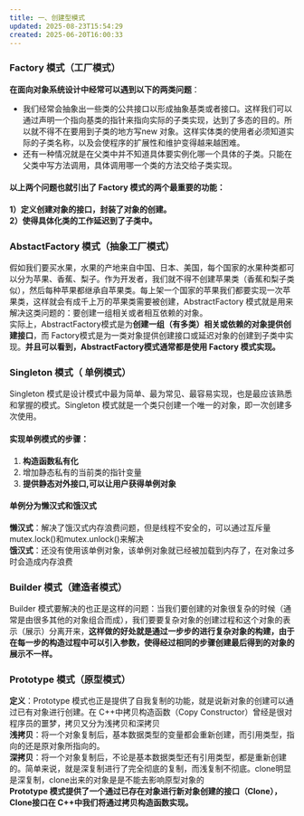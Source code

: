 ```yaml
---
title: 一、创建型模式
updated: 2025-08-23T15:54:29
created: 2025-06-20T16:00:33
---
```


### Factory 模式（工厂模式）
**在面向对象系统设计中经常可以遇到以下的两类问题**：
- 我们经常会抽象出一些类的公共接口以形成抽象基类或者接口。这样我们可以通过声明一个指向基类的指针来指向实际的子类实现，达到了多态的目的。所以就不得不在要用到子类的地方写new 对象。这样实体类的使用者必须知道实际的子类名称，以及会使程序的扩展性和维护变得越来越困难。
- 还有一种情况就是在父类中并不知道具体要实例化哪一个具体的子类。只能在父类中写方法调用，具体调用哪一个类的方法交给子类实现。
#### 以上两个问题也就引出了 Factory 模式的两个最重要的功能：
**1）定义创建对象的接口，封装了对象的创建。**<br>
**2）使得具体化类的工作延迟到了子类中。**

### AbstactFactory 模式（抽象工厂模式）
假如我们要买水果，水果的产地来自中国、日本、美国，每个国家的水果种类都可以分为苹果、香蕉、梨子。作为开发者，我们就不得不创建苹果类（香蕉和梨子类似），然后每种苹果都继承自苹果类。每上架一个国家的苹果我们都要实现一次苹果类，这样就会有成千上万的苹果类需要被创建，AbstractFactory 模式就是用来解决这类问题的：要创建一组相关或者相互依赖的对象。<br>
实际上，AbstractFactory模式是为**创建一组（有多类）相关或依赖的对象提供创建接口**，而 Factory模式是为一类对象提供创建接口或延迟对象的创建到子类中实现。**并且可以看到，AbstractFactory模式通常都是使用 Factory 模式实现。**

### Singleton 模式（ 单例模式）
Singleton 模式是设计模式中最为简单、最为常见、最容易实现，也是最应该熟悉和掌握的模式。Singleton 模式就是一个类只创建一个唯一的对象，即一次创建多次使用。
#### 实现单例模式的步骤：
1. **构造函数私有化**
2. 增加静态私有的当前类的指针变量
3. **提供静态对外接口,可以让用户获得单例对象**
#### 单例分为懒汉式和饿汉式
**懒汉式**：解决了饿汉式内存浪费问题，但是线程不安全的，可以通过互斥量mutex.lock()和mutex.unlock()来解决<br>
**饿汉式**：还没有使用该单例对象，该单例对象就已经被加载到内存了，在对象过多时会造成内存浪费
### Builder 模式（建造者模式）
Builder 模式要解决的也正是这样的问题：当我们要创建的对象很复杂的时候（通常是由很多其他的对象组合而成），我们要要复杂对象的创建过程和这个对象的表示（展示）分离开来，**这样做的好处就是通过一步步的进行复杂对象的构建，由于在每一步的构造过程中可以引入参数，使得经过相同的步骤创建最后得到的对象的展示不一样。**
### Prototype 模式（原型模式）
**定义**：Prototype 模式也正是提供了自我复制的功能，就是说新对象的创建可以通过已有对象进行创建。在 C++中拷贝构造函数（Copy Constructor）曾经是很对程序员的噩梦，拷贝又分为浅拷贝和深拷贝<br>
**浅拷贝**：将一个对象复制后，基本数据类型的变量都会重新创建，而引用类型，指向的还是原对象所指向的。<br>
**深拷贝**：将一个对象复制后，不论是基本数据类型还有引用类型，都是重新创建的。简单来说，就是深复制进行了完全彻底的复制，而浅复制不彻底。clone明显是深复制，clone出来的对象是是不能去影响原型对象的<br>
**Prototype 模式提供了一个通过已存在对象进行新对象创建的接口（Clone），Clone接口在 C++中我们将通过拷贝构造函数实现。**
